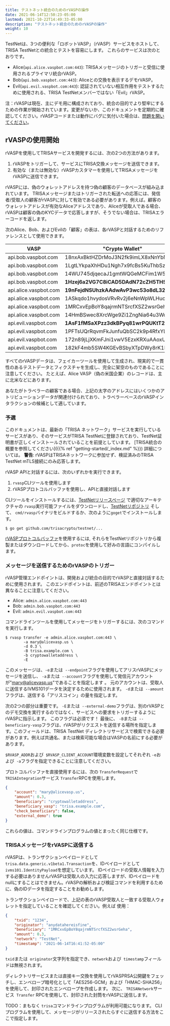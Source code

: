 ```yaml
---
title: テストネット統合のためのrVASPの操作
date: 2021-06-14T12:50:23-05:00
lastmod: 2021-10-22T14:49:33-05:00
description: "テストネット統合のためのrVASPの操作"
weight: 10
---
```


TestNetは、3つの便利な「ロボットVASP」（rVASP）サービスをホストして、TRISA TestNetとの統合とテストを容易にします。 これらのサービスは次のとおりです。

- Alice(`api.alice.vaspbot.com:443`): TRISAメッセージのトリガーと受信に使用されるプライマリ統合rVASP。
- Bob(`api.bob.vaspbot.com:443`): Aliceとの交換を表示するデモrVASP。
- Evil(`api.evil.vaspbot.com:443`): 認証されていない相互作用をテストするために使用される、TRISA TestNetメンバーではない「Evil」rVASP。

注：rVASPは現在、主にデモ用に構成されており、統合の目的でより堅牢にするための作業が開始されています。変更がないか、このドキュメントを定期的に確認してください。rVASPコードまたは動作にバグに気付いた場合は、[問題を開いてください](https://github.com/trisacrypto/testnet/issues)。

## rVASPの使用開始

rVASPを使用してTRISAサービスを開発するには、次の2つの方法があります。

1. rVASPをトリガーして、サービスにTRISA交換メッセージを送信できます。
2. 有効な（または無効な）rVASPカスタマーを使用してTRISAメッセージをrVASPに送信できます。

rVASPには、偽のウォレットアドレスを持つ偽の顧客のデータベースが組み込まれています。 TRISAメッセージまたはトリガーされた転送への応答には、発信者/受取人の顧客がrVASPに対して有効である必要があります。例えば。顧客のウォレットアドレスが有効なAliceアドレスであり、Aliceが受取人である場合、rVASPは顧客の偽のKYCデータで応答しますが、そうでない場合は、TRISAエラーコードを返します。

次のAlice、Bob、およびEvilの「顧客」の表は、各rVASPと対話するためのリファレンスとして使用できます。

| VASP                  | "Crypto Wallet"                    | Email                 |
|-----------------------|------------------------------------|-----------------------|
| api.bob.vaspbot.com   | 18nxAxBktHZDrMoJ3N2fk9imLX8xNnYbNh | robert@bobvasp.co.uk  |
| api.bob.vaspbot.com   | 1LgtLYkpaXhHDu1Ngh7x9fcBs5KuThbSzw | george@bobvasp.co.uk  |
| api.bob.vaspbot.com   | 14WU745djqecaJ1gmtWQGeMCFim1W5MNp3 | larry@bobvasp.co.uk   |
| api.bob.vaspbot.com   | **1Hzej6a2VG7C8iCAD5DAdN72cZH5THSMt9** | fred@bobvasp.co.uk    |
| api.alice.vaspbot.com | **19nFejdNSUhzkAAdwAvP3wc53o8dL326QQ** | sarah@alicevasp.us    |
| api.alice.vaspbot.com | 1ASkqdo1hvydosVRvRv2j6eNnWpWLHucMX | mary@alicevasp.us     |
| api.alice.vaspbot.com | 1MRCxvEpBoY8qajrmNTSrcfXSZ2wsrGeha | alice@alicevasp.us    |
| api.alice.vaspbot.com | 14HmBSwec8XrcWge9Zi1ZngNia64u3Wd2v | jane@alicevasp.us     |
| api.evil.vaspbot.com  | **1AsF1fMSaXPzz3dkBPyq81wrPQUKtT2tiz** | gambler@evilvasp.gg   |
| api.evil.vaspbot.com  | 1PFTsUQrRqvmFkJunfuQbSC2k9p4RfxYLF | voldemort@evilvasp.gg |
| api.evil.vaspbot.com  | 172n89jLjXKmFJni1vwV5EzxKRXuAAoxUz | launderer@evilvasp.gg |
| api.evil.vaspbot.com  | 182kF4mb5SW4KGEvBSbyXTpDWy8rK1Dpu  | badnews@evilvasp.gg   |

すべてのrVASPデータは、フェイカーツールを使用して生成され、現実的で一貫性のあるテストデータとフィクスチャを生成し、完全に架空のものであることに注意してください。 たとえば、Alice VASP（偽の米国企業）のレコードは、主に北米などにあります。

あなたがトラベラーの顧客である場合、上記の太字のアドレスにはいくつかのアトリビューションデータが関連付けられており、トラベラーベースのrVASPインタラクションの候補として適しています。

### 予選

このドキュメントは、最新の「TRISA ネットワーク」サービスを実行しているサービスがあり、そのサービスがTRISA TestNetに登録されており、TestNet証明書が正しくインストールされていることを前提としています。 [TRISA統合の概要を参照してください]({{% ref "getting-started/_index.md" %}}) 詳細については。 **警告**: rVASPはTRISAネットワークに参加せず、検証済みのTRISA  TestNet mTLS接続にのみ応答します。

rVASP APIと対話するには、次のいずれかを実行できます。

1. `rvasp`CLIツールを使用します
2. rVASPプロトコルバッファを使用し、APIと直接対話します

CLIツールをインストールするには、[TestNetリリースページ](https://github.com/trisacrypto/testnet/releases) で適切なアーキテクチャの `rvasp`実行可能ファイルをダウンロードし、[TestNetリポジトリ](https//github.com/trisacrypto/testnet/) そして、 `cmd/rvasp`バイナリをビルドするか、次のように`goget`でインストールします。

```
$ go get github.com/trisacrypto/testnet/...
```

[rVASPプロトコルバッファ](https://github.com/trisacrypto/testnet/tree/main/proto/rvasp/v1)を使用するには, それらをTestNetリポジトリから複製またはダウンロードしてから、`protoc`を使用して好みの言語にコンパイルします。

### メッセージを送信するためのrVASPのトリガー

rVASP管理エンドポイントは、開発および統合の目的でrVASPと直接対話するために使用されます。 このエンドポイントは、前述のTRISAエンドポイントとは異なることに注意してください。

- Alice: `admin.alice.vaspbot.com:443`
- Bob: `admin.bob.vaspbot.com:443`
- Evil: `admin.evil.vaspbot.com:443`

コマンドラインツールを使用してメッセージをトリガーするには、次のコマンドを実行します。

```
$ rvasp transfer -e admin.alice.vaspbot.com:443 \
        -a mary@alicevasp.us \
        -d 0.3 \
        -B trisa.example.com \
        -b cryptowalletaddress \
        -E
```

このメッセージは、`-e`または` --endpoint`フラグを使用してアリスrVASPにメッセージを送信し、 `-a`または` --account`フラグを使用して発信元アカウントが"mary@alicevasp.us"であることを指定します 。 元のアカウントは、受取人に送信するIVMS101データを決定するために使用されます。 `-d`または` --amount`フラグは、送信する「アリスコイン」の量を指定します。

次の2つの部分は重要です。 `-E`または` --external-demo`フラグは、別のrVASPとのデモ交換を実行するのではなく、サービスへの要求をトリガーするようにrVASPに指示します。 このフラグは必須です！ 最後に、 `-B`または` --beneficiary-vasp`フラグは、rVASPがリクエストを送信する場所を指定します。このフィールドは、TRISA TestNet ディレクトリサービスで検索できる必要があります。例えば共通名、または検索可能な場合はVASPの名前にする必要があります。

`$RVASP_ADDR`および` $RVASP_CLIENT_ACCOUNT`環境変数を設定してそれぞれ `-e`および` -a`フラグを指定できることに注意してください。

プロトコルバッファを直接使用するには、次の `TransferRequest`で` TRISAIntegration`サービス `Transfer`RPCを使用します。

```json
{
    "account": "mary@alicevasp.us",
    "amount": 0.3,
    "beneficiary": "cryptowalletaddress",
    "beneficiary_vasp": "trisa.example.com",
    "check_beneficiary": false,
    "external_demo": true
}
```

これらの値は、コマンドラインプログラムの値とまったく同じ仕様です。

### TRISAメッセージをrVASPに送信する

rVASPは、トランザクションペイロードとして`trisa.data.generic.v1beta1.Transaction`を、IDペイロードとして` ivms101.IdentityPayload`を想定しています。 IDペイロードの受取人情報を入力する必要はありませんrVASPは受取人の入力に応答しますが、IDペイロードをnullにすることはできません。rVASPの解析および検証コマンドを利用するために、偽のIDデータを指定することをお勧めします。

トランザクションペイロードで、上記の表のrVASP受取人と一致する受取人ウォレットを指定していることを確認してください。例えば 使用：

```json
{
    "txid": "1234",
    "originator": "anydatahereisfine",
    "beneficiary": "1MRCxvEpBoY8qajrmNTSrcfXSZ2wsrGeha",
    "amount": 0.3,
    "network": "TestNet",
    "timestamp": "2021-06-14T16:41:52-05:00"
}
```

`txid`または` originator`文字列を指定でき、`network`および` timestamp`フィールドは無視されます。

ディレクトリサービスまたは直接キー交換を使用してrVASPRSA公開鍵をフェッチし、エンベロープ暗号化として「AES256-GCM」および「HMAC-SHA256」を使用して、封印されたエンベロープを作成します。 次に、 `TRISANetwork`サービス` Transfer` RPCを使用して、封印された封筒をrVASPに送信します。

TODO：まもなく `trisa`コマンドラインプログラムが利用可能になります。 CLIプログラムを使用して、メッセージがリリースされたらすぐに送信する方法をここで指定します。
